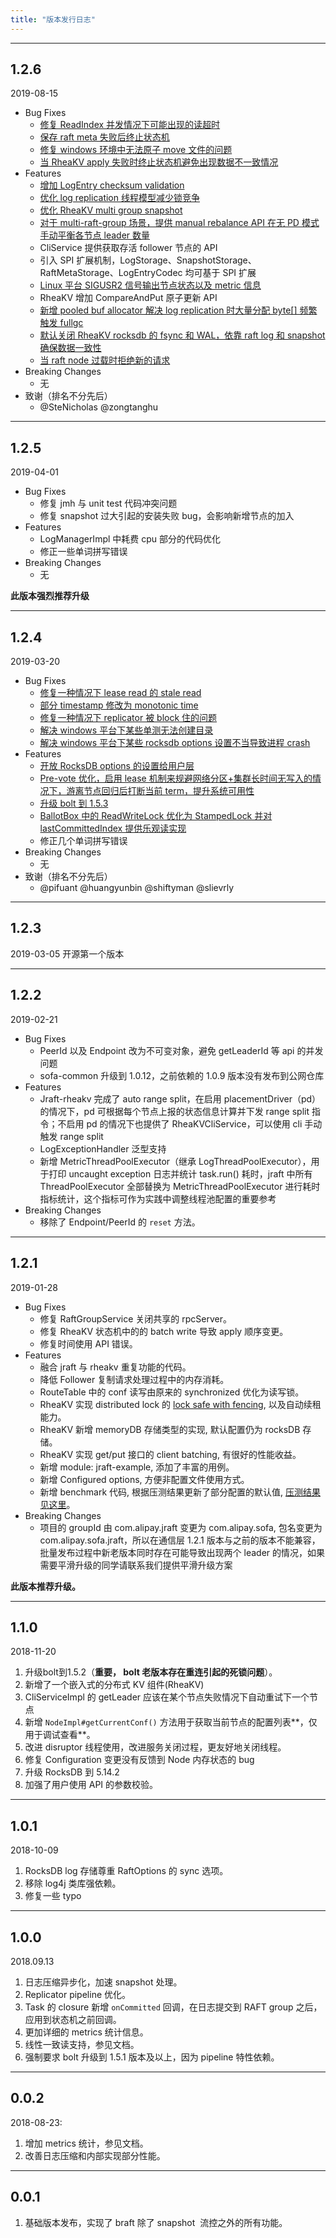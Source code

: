 ```yaml
---
title: "版本发行日志"
---
```


---
## 1.2.6

2019-08-15

* Bug Fixes
    * [修复 ReadIndex 并发情况下可能出现的读超时](https://github.com/alipay/sofa-jraft/pull/121)
    * [保存 raft meta 失败后终止状态机](https://github.com/alipay/sofa-jraft/pull/96)
    * [修复 windows 环境中无法原子 move 文件的问题](https://github.com/alipay/sofa-jraft/pull/104)
    * [当 RheaKV apply 失败时终止状态机避免出现数据不一致情况](https://github.com/alipay/sofa-jraft/pull/137)
* Features
    * [增加 LogEntry checksum validation](https://github.com/alipay/sofa-jraft/pull/123)
    * [优化 log replication 线程模型减少锁竞争](https://github.com/alipay/sofa-jraft/pull/170)
    * [优化 RheaKV multi group snapshot](https://github.com/alipay/sofa-jraft/pull/42)
    * [对于 multi-raft-group 场景，提供 manual rebalance API 在无 PD 模式手动平衡各节点 leader 数量](https://github.com/alipay/sofa-jraft/pull/176)
    * CliService 提供获取存活 follower 节点的 API
    * 引入 SPI 扩展机制，LogStorage、SnapshotStorage、RaftMetaStorage、LogEntryCodec 均可基于 SPI 扩展
    * [Linux 平台 SIGUSR2 信号输出节点状态以及 metric 信息](https://github.com/alipay/sofa-jraft/pull/208)
    * RheaKV 增加 CompareAndPut 原子更新 API
    * [新增 pooled buf allocator 解决 log replication 时大量分配 byte[] 频繁触发 fullgc](https://github.com/alipay/sofa-jraft/pull/161)
    * [默认关闭 RheaKV rocksdb 的 fsync 和 WAL，依靠 raft log 和 snapshot 确保数据一致性](https://github.com/alipay/sofa-jraft/pull/159)
    * [当 raft node 过载时拒绝新的请求](https://github.com/alipay/sofa-jraft/pull/144)
* Breaking Changes
	* 无
* 致谢（排名不分先后）
    * @SteNicholas @zongtanghu

---

## 1.2.5

2019-04-01

* Bug Fixes
    * 修复 jmh 与 unit test 代码冲突问题
    * 修复 snapshot 过大引起的安装失败 bug，会影响新增节点的加入
* Features
    * LogManagerImpl 中耗费 cpu 部分的代码优化
    * 修正一些单词拼写错误
* Breaking Changes
    * 无

__此版本强烈推荐升级__

---

## 1.2.4

2019-03-20

* Bug Fixes
    * [修复一种情况下 lease read 的 stale read](https://github.com/alipay/sofa-jraft/pull/34)
    * [部分 timestamp 修改为 monotonic time](https://github.com/alipay/sofa-jraft/issues/24)
    * [修复一种情况下 replicator 被 block 住的问题](https://github.com/alipay/sofa-jraft/pull/19)
    * [解决 windows 平台下某些单测无法创建目录](https://github.com/alipay/sofa-jraft/pull/51)
    * [解决 windows 平台下某些 rocksdb options 设置不当导致进程 crash](https://github.com/alipay/sofa-jraft/pull/22)
* Features
    * [开放 RocksDB options 的设置给用户层](https://github.com/alipay/sofa-jraft/issues/20)
    * [Pre-vote 优化，启用 lease 机制来规避网络分区+集群长时间无写入的情况下，游离节点回归后打断当前 term，提升系统可用性](https://github.com/alipay/sofa-jraft/issues/15)
    * [升级 bolt 到 1.5.3](https://github.com/alipay/sofa-jraft/issues/10)
    * [BallotBox 中的 ReadWriteLock 优化为 StampedLock 并对 lastCommittedIndex 提供乐观读实现](https://github.com/alipay/sofa-jraft/pull/3)
    * 修正几个单词拼写错误
* Breaking Changes
    * 无
* 致谢（排名不分先后）
    * @pifuant @huangyunbin @shiftyman @slievrly

---

## 1.2.3

2019-03-05
开源第一个版本

---

## 1.2.2

2019-02-21

* Bug Fixes
    * PeerId 以及 Endpoint 改为不可变对象，避免 getLeaderId 等 api 的并发问题
    * sofa-common 升级到 1.0.12，之前依赖的 1.0.9 版本没有发布到公网仓库
* Features
    * Jraft-rheakv 完成了 auto range split，在启用 placementDriver（pd）的情况下，pd 可根据每个节点上报的状态信息计算并下发 range split 指令；不启用 pd 的情况下也提供了 RheaKVCliService，可以使用 cli 手动触发 range split
    * LogExceptionHandler 泛型支持
    * 新增 MetricThreadPoolExecutor（继承 LogThreadPoolExecutor），用于打印 uncaught exception 日志并统计 task.run() 耗时，jraft 中所有 ThreadPoolExecutor 全部替换为 MetricThreadPoolExecutor 进行耗时指标统计，这个指标可作为实践中调整线程池配置的重要参考
* Breaking Changes
    * 移除了 Endpoint/PeerId 的 `reset` 方法。

---

## 1.2.1

2019-01-28

* Bug Fixes
    * 修复 RaftGroupService 关闭共享的 rpcServer。
    * 修复 RheaKV 状态机中的的 batch write 导致 apply 顺序变更。
    * 修复时间使用 API 错误。
* Features
    * 融合 jraft 与 rheakv 重复功能的代码。
    * 降低 Follower 复制请求处理过程中的内存消耗。
    * RouteTable 中的 conf 读写由原来的 synchronized 优化为读写锁。
    * RheaKV 实现 distributed lock 的 [lock safe with fencing](http://martin.kleppmann.com/2016/02/08/how-to-do-distributed-locking.html), 以及自动续租能力。
    * RheaKV 新增 memoryDB 存储类型的实现, 默认配置仍为 rocksDB 存储。
    * RheaKV 实现 get/put 接口的 client batching, 有很好的性能收益。
    * 新增 module: jraft-example, 添加了丰富的用例。
    * 新增 Configured options, 方便非配置文件使用方式。
    * 新增 benchmark 代码, 根据压测结果更新了部分配置的默认值, [压测结果见这里](https://github.com/sofastack/sofa-jraft/wiki/Benchmark-%E6%95%B0%E6%8D%AE)。
* Breaking Changes
    * 项目的 groupId 由 com.alipay.jraft 变更为 com.alipay.sofa, 包名变更为 com.alipay.sofa.jraft，所以在通信层 1.2.1 版本与之前的版本不能兼容，批量发布过程中新老版本同时存在可能导致出现两个 leader 的情况，如果需要平滑升级的同学请联系我们提供平滑升级方案

**此版本推荐升级。**

---

## 1.1.0

2018-11-20

1. 升级bolt到1.5.2（**重要， bolt 老版本存在重连引起的死锁问题**）。<br />
2. 新增了一个嵌入式的分布式 KV 组件(RheaKV)<br />
3. CliServiceImpl 的 getLeader 应该在某个节点失败情况下自动重试下一个节点<br />
4. 新增 `NodeImpl#getCurrentConf()` 方法用于获取当前节点的配置列表**，仅用于调试查看**。<br />
5. 改进 disruptor 线程使用，改进服务关闭过程，更友好地关闭线程。<br />
6. 修复 Configuration 变更没有反馈到 Node 内存状态的 bug<br />
7. 升级 RocksDB 到 5.14.2<br />
8. 加强了用户使用 API 的参数校验。<br />

---

## 1.0.1

2018-10-09

1. RocksDB log 存储尊重 RaftOptions 的 sync 选项。<br />
2. 移除 log4j 类库强依赖。<br />
3. 修复一些 typo<br />

---

## 1.0.0 

2018.09.13

1. 日志压缩异步化，加速 snapshot 处理。<br />
2. Replicator pipeline 优化。<br />
3. Task 的 closure 新增 `onCommitted` 回调，在日志提交到 RAFT group 之后，应用到状态机之前回调。<br />
4. 更加详细的 metrics 统计信息。<br />
5. 线性一致读支持，参见文档。<br />
6. 强制要求 bolt 升级到 1.5.1 版本及以上，因为 pipeline 特性依赖。<br />

---

## 0.0.2

2018-08-23:

1. 增加 metrics 统计，参见文档。 <br />
2. 改善日志压缩和内部实现部分性能。<br />

---

## 0.0.1

1. 基础版本发布，实现了 braft 除了 snapshot  流控之外的所有功能。<br />

